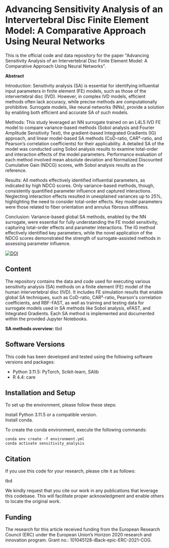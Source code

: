 # Advancing Sensitivity Analysis of an Intervertebral Disc Finite Element Model: A Comparative Approach Using Neural Networks

This is the official code and data repository for the paper "Advancing Sensitivity Analysis of an Intervertebral Disc Finite Element Model: A Comparative Approach Using Neural Networks". 

**Abstract**

Introduction: Sensitivity analysis (SA) is essential for identifying influential input parameters in finite element (FE) models, such as those of the intervertebral disc (IVD). However, in complex IVD models, efficient methods often lack accuracy, while precise methods are computationally prohibitive. Surrogate models, like neural networks (NNs), provide a solution by enabling both efficient and accurate SA of such models.

Methods: This study leveraged an NN surrogate trained on an L4L5 IVD FE model to compare variance-based methods (Sobol analysis and Fourier Amplitude Sensitivity Test), the gradient-based Integrated Gradients (IG) approach, and linear model-based SA methods (CoD-ratio, CAR²-ratio, and Pearson’s correlation coefficients) for their applicability. A detailed SA of the model was conducted using Sobol analysis results to examine total-order and interaction effects of the model parameters. Performance evaluation of each method involved mean absolute deviation and Normalized Discounted Cumulative Gain (NDCG) scores, with Sobol analysis results as the reference.

Results: All methods effectively identified influential parameters, as indicated by high NDCG scores. Only variance-based methods, though, consistently quantified parameter influence and captured interactions. Neglecting interaction effects resulted in unexplained variances up to 25%, highlighting the need to consider total-order effects. Key model parameters were those related to fiber orientation and annulus fibrosus stiffness.

Conclusion: Variance-based global SA methods, enabled by the NN surrogate, were essential for fully understanding the FE model sensitivity, capturing total-order effects and parameter interactions. The IG method effectively identified key parameters, while the novel application of the NDCG scores demonstrated the strength of surrogate-assisted methods in assessing parameter influence.

[![DOI](https://zenodo.org/badge/DOI/DoNotUse.svg)](https://doi.org/10.3389/fbioe.2024.1391957)

## Content
The repository contains the data and code used for executing various sensitivity analysis (SA) methods on a finite element (FE) model of the human intervertebral disc (IVD).
It includes FE simulation results that enable global SA techniques, such as CoD-ratio, CAR²-ratio, Pearson's correlation coefficients, and RBF-FAST, as well as training and testing data for surrogate models used in SA methods like Sobol analysis, eFAST, and Integrated Gradients.
Each SA method is implemented and documented within the provided Jupyter Notebooks.

**SA methods overview:**
tbd

## Software Versions

This code has been developed and tested using the following software versions and packages:

- Python 3.11.5: PyTorch, Scikit-learn, SAlib
- R 4.4: care

## Installation and Setup
To set up the environment, please follow these steps:

Install Python 3.11.5 or a compatible version.<br />
Install conda.

To create the conda environment, execute the following commands:

````
conda env create -f environment.yml
conda activate sensitivity_analysis
````

## Citation

If you use this code for your research, please cite it as follows:

tbd

We kindly request that you cite our work in any publications that leverage this codebase. This will facilitate proper acknowledgment and enable others to locate the original work.


## Funding

The research for this article received funding from the European Research Council (ERC) under the European Union’s Horizon 2020 research and innovation program. Grant no.: 101045128-iBack-epic-ERC-2021-COG.
